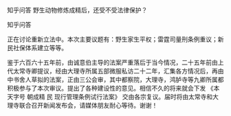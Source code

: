  
 知乎问答 野生动物修炼成精后，还受不受法律保护？ 
 
 
 
 
 
 知乎问答 
 
 

 

 正在讨论重新立法中。本次主要议题有：野生家生平权；雷霆司量刑条例重议；新民社保体系建立等等。

 鉴于六百六十五年前，由诚意伯主导的法案严重落后于当今情况，二十五年前由上代太常寺卿提议，经由大理寺所属五部微服私访二十二年，汇集各方情况后，再由中书舍人草拟的法案，正由三公会审，其中都察院，大理寺，鸿胪寺等九卿所属都积极参与了本次审议。提出了各种建设性的意见。相信不久的将来就会下发 《本 天字号 朝成精 民 现行管理条例试行法案》 交由各宗复议。届时将由太常寺和大理寺联合召开新闻发布会，请媒体朋友耐心等待。谢谢！ 